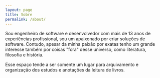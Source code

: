 ```yaml
---
layout: page
title: Sobre
permalink: /about/
---
```


Sou engenheiro de software e desenvolvedor com mais de 13 anos de experiências profissional, sou um apaixonado por criar soluções de software. Contudo, apesar da minha paixão por exatas tenho um grande interesse também por coisas "fora" desse universo, como literatura, filosofia e história.

Esse espaço tende a ser somente um lugar para arquivamento e organização dos estudos e anotações da leitura de livros. 